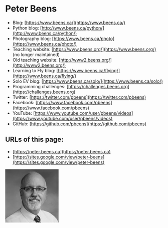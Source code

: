 # Peter Beens

- Blog: [https://www.beens.ca/](https://www.beens.ca/)
- Python blog: [http://www.beens.ca/python/](http://www.beens.ca/python/)
- Photography blog: [https://www.beens.ca/photo](https://www.beens.ca/photo/)
- Teaching website: [https://www.beens.org/](https://www.beens.org/) (no longer maintained)
- Old teaching website: [http://www2.beens.org/](http://www2.beens.org/)
- Learning to Fly blog: [https://www.beens.ca/flying/](https://www.beens.ca/flying/)
- Solo EV blog: [https://www.beens.ca/solo/](https://www.beens.ca/solo/)
- Programming challenges: [https://challenges.beens.org](https://challenges.beens.org)
- Twitter: [https://twitter.com/pbeens](https://twitter.com/pbeens)
- Facebook: [https://www.facebook.com/pbeens](https://www.facebook.com/pbeens)
- YouTube: [https://www.youtube.com/user/pbeens/videos](https://www.youtube.com/user/pbeens/videos)
- GitHub: [https://github.com/pbeens](https://github.com/pbeens)

## URLs of this page: 

- [https://peter.beens.ca](https://peter.beens.ca)
- [https://sites.google.com/view/peter-beens](https://sites.google.com/view/peter-beens)

<img align="center" src="./images/Peter-Beens.png" alt="Peter Beens">
